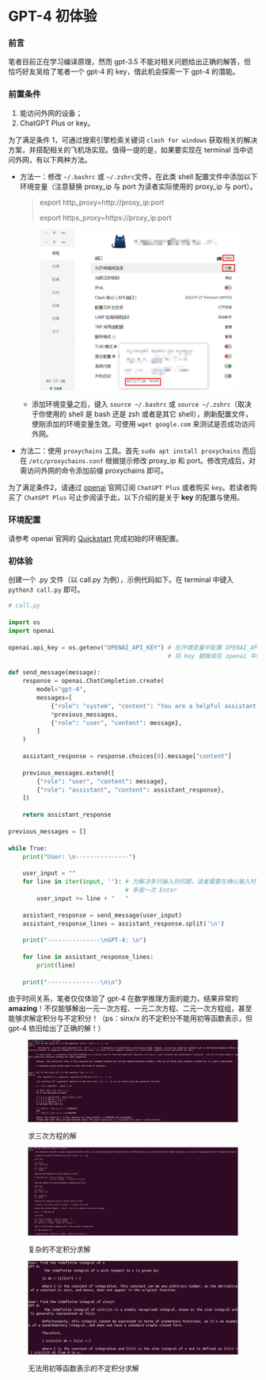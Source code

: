 # GPT-4 初体验

### 前言

笔者目前正在学习编译原理，然而 gpt-3.5 不能对相关问题给出正确的解答，但恰巧好友吴给了笔者一个 gpt-4 的 key，借此机会探索一下 gpt-4 的潜能。

### 前置条件

1. 能访问外网的设备；
2. ChatGPT Plus or key。

为了满足条件 1，可通过搜索引擎检索关键词 `clash for windows` 获取相关的解决方案，并搭配相关的飞机场实现。值得一提的是，如果要实现在 terminal 当中访问外网，有以下两种方法。

*   方法一：修改 `~/.bashrc` 或 `~/.zshrc`文件，在此类 shell 配置文件中添加以下环境变量（注意替换 proxy\_ip 与 port 为读者实际使用的 proxy\_ip 与 port）。

    > export http\_proxy=http://proxy\_ip:port
    >
    > export https\_proxy=https://proxy\_ip:port



    <figure><img src="../.gitbook/assets/image (4) (1) (1).png" alt=""><figcaption></figcaption></figure>

    * 添加环境变量之后，键入 `source ~/.bashrc` 或 `source ~/.zshrc`（取决于你使用的 shell 是 bash 还是 zsh 或者是其它 shell），刷新配置文件，使刚添加的环境变量生效。可使用  `wget google.com` 来测试是否成功访问外网。
* 方法二：使用 `proxychains` 工具。首先 `sudo apt install proxychains` 而后在 `/etc/proxychains.conf` 根据提示修改 proxy\_ip 和 port。修改完成后，对需访问外网的命令添加前缀 proxychains 即可。

为了满足条件2，请通过 [openai](https://openai.com/gpt-4) 官网订阅 `ChatGPT Plus` 或者购买 `key`。若读者购买了  `ChatGPT Plus` 可止步阅读于此，以下介绍的是关于 **key** 的配置与使用。

### 环境配置

请参考 openai 官网的 [Quickstart](https://platform.openai.com/docs/quickstart?context=python) 完成初始的环境配置。

### 初体验

创建一个 .py 文件（以 call.py 为例），示例代码如下。在 terminal 中键入`python3 call.py` 即可。

```python
# call.py

import os
import openai

openai.api_key = os.getenv("OPENAI_API_KEY") # 在环境变量中配置 OPENAI_API_KEY=key
                                             # 将 key 替换成在 openai 中获取到的实际值

def send_message(message):
    response = openai.ChatCompletion.create(
        model="gpt-4",
        messages=[
            {"role": "system", "content": "You are a helpful assistant."},
            *previous_messages,
            {"role": "user", "content": message},
        ]
    )

    assistant_response = response.choices[0].message["content"]

    previous_messages.extend([
        {"role": "user", "content": message},
        {"role": "assistant", "content": assistant_response},
    ])

    return assistant_response

previous_messages = []

while True:
    print("User: \n---------------")

    user_input = ""
    for line in iter(input, ''): # 为解决多行输入的问题，读者需要在确认输入时
                                 # 多按一次 Enter
        user_input += line + "   "
    
    assistant_response = send_message(user_input)
    assistant_response_lines = assistant_response.split('\n')

    print("---------------\nGPT-4: \n")

    for line in assistant_response_lines:
        print(line)
    
    print("---------------\n\n")
```

由于时间关系，笔者仅仅体验了 gpt-4 在数学推理方面的能力，结果非常的 **amazing**！不仅能够解出一元一次方程、一元二次方程、二元一次方程组，甚至能够求解定积分与不定积分！（ps：sinx/x 的不定积分不能用初等函数表示，但 gpt-4 依旧给出了正确的解！）

<figure><img src="../.gitbook/assets/image (6) (1).png" alt=""><figcaption><p>求三次方程的解</p></figcaption></figure>

<figure><img src="../.gitbook/assets/image (2) (1) (1).png" alt=""><figcaption><p>复杂的不定积分求解</p></figcaption></figure>

<figure><img src="../.gitbook/assets/image (1) (1) (1).png" alt=""><figcaption><p>无法用初等函数表示的不定积分求解</p></figcaption></figure>
